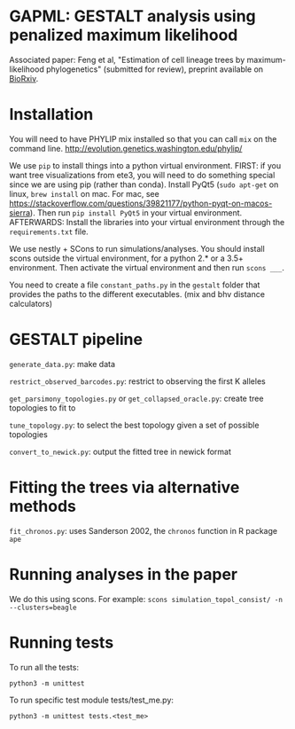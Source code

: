 # GAPML: GESTALT analysis using penalized maximum likelihood
Associated paper: Feng et al, "Estimation of cell lineage trees by maximum-likelihood phylogenetics" (submitted for review), preprint available on [BioRxiv](https://www.biorxiv.org/content/10.1101/595215v1).

# Installation
You will need to have PHYLIP mix installed so that you can call `mix` on the command line.
http://evolution.genetics.washington.edu/phylip/

We use `pip` to install things into a python virtual environment.
FIRST: if you want tree visualizations from ete3, you will need to do something special since we are using pip (rather than conda).
Install PyQt5 (`sudo apt-get` on linux, `brew install` on mac. For mac, see https://stackoverflow.com/questions/39821177/python-pyqt-on-macos-sierra).
Then run `pip install PyQt5` in your virtual environment.
AFTERWARDS: Install the libraries into your virtual environment through the `requirements.txt` file.

We use nestly + SCons to run simulations/analyses.
You should install scons outside the virtual environment, for a python 2.\* or a 3.5+ environment.
Then activate the virtual environment and then run `scons ___`.

You need to create a file `constant_paths.py` in the `gestalt` folder that provides the paths to the different executables. (mix and bhv distance calculators)

# GESTALT pipeline

`generate_data.py`: make data

`restrict_observed_barcodes.py`: restrict to observing the first K alleles

`get_parsimony_topologies.py` or `get_collapsed_oracle.py`: create tree topologies to fit to

`tune_topology.py`: to select the best topology given a set of possible topologies

`convert_to_newick.py`: output the fitted tree in newick format

# Fitting the trees via alternative methods
`fit_chronos.py`: uses Sanderson 2002, the `chronos` function in R package `ape`

# Running analyses in the paper
We do this using scons.
For example: `scons simulation_topol_consist/ -n --clusters=beagle`

# Running tests
To run all the tests:
```
python3 -m unittest
```
To run specific test module tests/test\_me.py:
```
python3 -m unittest tests.<test_me>
```
